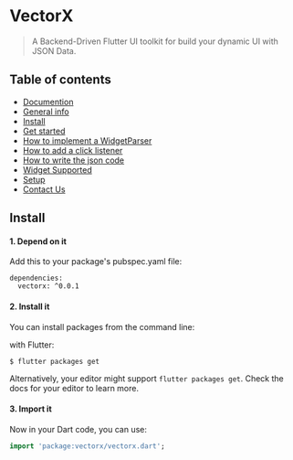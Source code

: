 # VectorX

>A Backend-Driven Flutter UI toolkit for build your dynamic UI with JSON Data.

## Table of contents
* [Documention](#general-info)
* [General info](#general-info)
* [Install](#install)
* [Get started](#get-started)
* [How to implement a WidgetParser](#how-to-implement-a-widgetparser)
* [How to add a click listener](#how-to-add-a-click-listener)
* [How to write the json code](#how-to-write-the-json-code)
* [Widget Supported](#widget-documents)
* [Setup](#setup)
* [Contact Us](#contact)


## Install
#### 1. Depend on it
Add this to your package's pubspec.yaml file:
```
dependencies:
  vectorx: ^0.0.1
```

#### 2. Install it
You can install packages from the command line:

with Flutter:
```
$ flutter packages get
```

Alternatively, your editor might support `flutter packages get`. Check the docs for your editor to learn more.

#### 3. Import it
Now in your Dart code, you can use:
```dart
import 'package:vectorx/vectorx.dart';
```
